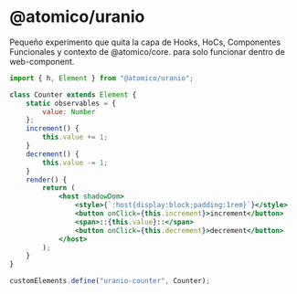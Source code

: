 # @atomico/uranio

Pequeño experimento que quita la capa de Hooks, HoCs, Componentes Funcionales y contexto de @atomico/core.
para solo funcionar dentro de web-component.

```jsx
import { h, Element } from "@atomico/uranio";

class Counter extends Element {
	static observables = {
		value: Number
	};
	increment() {
		this.value += 1;
	}
	decrement() {
		this.value -= 1;
	}
	render() {
		return (
			<host shadowDom>
				<style>{`:host{display:block;padding:1rem}`}</style>
				<button onClick={this.increment}>increment</button>
				<span>::{this.value}::</span>
				<button onClick={this.decrement}>decrement</button>
			</host>
		);
	}
}

customElements.define("uranio-counter", Counter);
```
